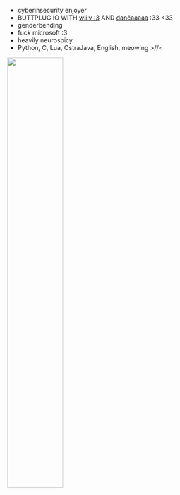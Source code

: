 - cyberinsecurity enjoyer
- BUTTPLUG IO WITH [wiiiv :3](https://github.com/veef77) AND [dančaaaaa](https://github.com/notdanatall) :33 <33
- genderbending 
- fuck microsoft :3
- heavily neurospicy 
- Python, C, Lua, OstraJava, English, meowing >//<

<img width="50%" src="https://cdn.discordapp.com/attachments/1119597850486124576/1370511516637466745/4pTGpMU.png?ex=681fc3d0&is=681e7250&hm=b66ed3f128e9118370810cfc853f7ead64cf3e7ae4b4d2d4ecbb02920d559a0b&"> 


